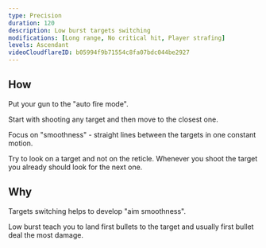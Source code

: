 ```yaml
---
type: Precision
duration: 120
description: Low burst targets switching
modifications: [Long range, No critical hit, Player strafing]
levels: Ascendant
videoCloudflareID: b05994f9b71554c8fa07bdc044be2927
---
```


## How

Put your gun to the "auto fire mode".

Start with shooting any target and then move to the closest one.

Focus on "smoothness" - straight lines between the targets in one constant motion.

Try to look on a target and not on the reticle. Whenever you shoot the target you already should look for the next one.

## Why

Targets switching helps to develop "aim smoothness".

Low burst teach you to land first bullets to the target and usually first bullet deal the most damage.
